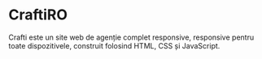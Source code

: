 # CraftiRO
Crafti este un site web de agenție complet responsive, responsive pentru toate dispozitivele, construit folosind HTML, CSS și JavaScript.
